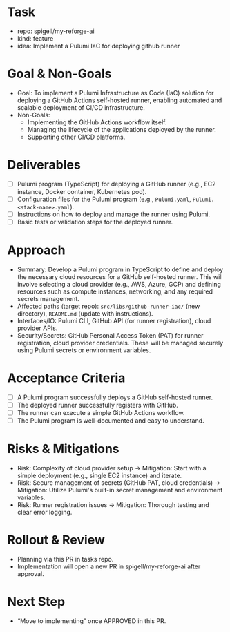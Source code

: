 # Task

- repo: spigell/my-reforge-ai
- kind: feature
- idea: Implement a Pulumi IaC for deploying github runner

# Goal & Non-Goals

- Goal: To implement a Pulumi Infrastructure as Code (IaC) solution for deploying a GitHub Actions self-hosted runner, enabling automated and scalable deployment of CI/CD infrastructure.
- Non-Goals:
    - Implementing the GitHub Actions workflow itself.
    - Managing the lifecycle of the applications deployed by the runner.
    - Supporting other CI/CD platforms.

# Deliverables

- [ ] Pulumi program (TypeScript) for deploying a GitHub runner (e.g., EC2 instance, Docker container, Kubernetes pod).
- [ ] Configuration files for the Pulumi program (e.g., `Pulumi.yaml`, `Pulumi.<stack-name>.yaml`).
- [ ] Instructions on how to deploy and manage the runner using Pulumi.
- [ ] Basic tests or validation steps for the deployed runner.

# Approach

- Summary: Develop a Pulumi program in TypeScript to define and deploy the necessary cloud resources for a GitHub self-hosted runner. This will involve selecting a cloud provider (e.g., AWS, Azure, GCP) and defining resources such as compute instances, networking, and any required secrets management.
- Affected paths (target repo): `src/libs/github-runner-iac/` (new directory), `README.md` (update with instructions).
- Interfaces/IO: Pulumi CLI, GitHub API (for runner registration), cloud provider APIs.
- Security/Secrets: GitHub Personal Access Token (PAT) for runner registration, cloud provider credentials. These will be managed securely using Pulumi secrets or environment variables.

# Acceptance Criteria

- [ ] A Pulumi program successfully deploys a GitHub self-hosted runner.
- [ ] The deployed runner successfully registers with GitHub.
- [ ] The runner can execute a simple GitHub Actions workflow.
- [ ] The Pulumi program is well-documented and easy to understand.

# Risks & Mitigations

- Risk: Complexity of cloud provider setup → Mitigation: Start with a simple deployment (e.g., single EC2 instance) and iterate.
- Risk: Secure management of secrets (GitHub PAT, cloud credentials) → Mitigation: Utilize Pulumi's built-in secret management and environment variables.
- Risk: Runner registration issues → Mitigation: Thorough testing and clear error logging.

# Rollout & Review

- Planning via this PR in tasks repo.
- Implementation will open a new PR in spigell/my-reforge-ai after approval.

# Next Step

- “Move to implementing” once APPROVED in this PR.
